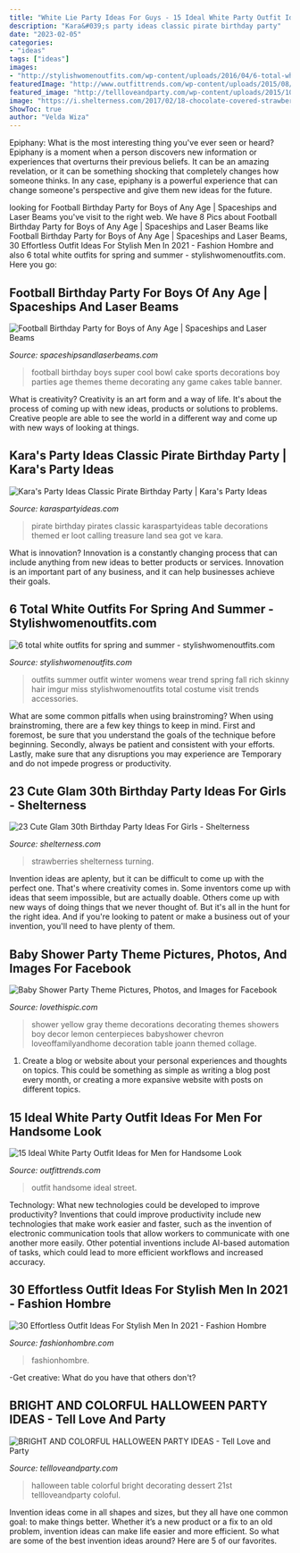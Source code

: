 ```yaml
---
title: "White Lie Party Ideas For Guys - 15 Ideal White Party Outfit Ideas For Men For Handsome Look"
description: "Kara&#039;s party ideas classic pirate birthday party"
date: "2023-02-05"
categories:
- "ideas"
tags: ["ideas"]
images:
- "http://stylishwomenoutfits.com/wp-content/uploads/2016/04/6-total-white-outfits-spring-summer-3.jpg"
featuredImage: "http://www.outfittrends.com/wp-content/uploads/2015/08/feaed8ea72836d5e1adb3d789679c23e.jpg"
featured_image: "http://tellloveandparty.com/wp-content/uploads/2015/10/Coloful-Halloween-party-ideas.jpg"
image: "https://i.shelterness.com/2017/02/18-chocolate-covered-strawberries-for-a-30th-birthday-party.jpg"
ShowToc: true
author: "Velda Wiza"
---
```



Epiphany: What is the most interesting thing you've ever seen or heard?
Epiphany is a moment when a person discovers new information or experiences that overturns their previous beliefs. It can be an amazing revelation, or it can be something shocking that completely changes how someone thinks. In any case, epiphany is a powerful experience that can change someone's perspective and give them new ideas for the future.

	

		
looking for Football Birthday Party for Boys of Any Age | Spaceships and Laser Beams you've visit to the right web. We have 8 Pics about Football Birthday Party for Boys of Any Age | Spaceships and Laser Beams like Football Birthday Party for Boys of Any Age | Spaceships and Laser Beams, 30 Effortless Outfit Ideas For Stylish Men In 2021 - Fashion Hombre and also 6 total white outfits for spring and summer - stylishwomenoutfits.com. Here you go:
		
    
## Football Birthday Party For Boys Of Any Age | Spaceships And Laser Beams

<img loading=lazy src="http://spaceshipsandlaserbeams.com/wp-content/uploads/2015/09/football-birthday-party-ideas-for-boys-09.jpg" onerror="this.onerror=null;this.src='https://tse3.mm.bing.net/th?id=OIP.ytXG38kXN8FNAMuKaRwL6wHaLZ&amp;pid=15.1';" alt="Football Birthday Party for Boys of Any Age | Spaceships and Laser Beams">

_Source: spaceshipsandlaserbeams.com_

>football birthday boys super cool bowl cake sports decorations boy parties age themes theme decorating any game cakes table banner. 

	

What is creativity?
Creativity is an art form and a way of life. It's about the process of coming up with new ideas, products or solutions to problems. Creative people are able to see the world in a different way and come up with new ways of looking at things.

    
## Kara&#039;s Party Ideas Classic Pirate Birthday Party | Kara&#039;s Party Ideas

<img loading=lazy src="https://karaspartyideas.com/wp-content/uploads/2018/02/Classic-Pirate-Birthday-Party-via-Karas-Party-Ideas-KarasPartyIdeas.com2_.jpeg" onerror="this.onerror=null;this.src='https://tse1.mm.bing.net/th?id=OIP.scbVAwQOKxP8Gtzo2n3W5gHaLG&amp;pid=15.1';" alt="Kara&#039;s Party Ideas Classic Pirate Birthday Party | Kara&#039;s Party Ideas">

_Source: karaspartyideas.com_

>pirate birthday pirates classic karaspartyideas table decorations themed er loot calling treasure land sea got ve kara. 

	

What is innovation?
Innovation is a constantly changing process that can include anything from new ideas to better products or services. Innovation is an important part of any business, and it can help businesses achieve their goals.

    
## 6 Total White Outfits For Spring And Summer - Stylishwomenoutfits.com

<img loading=lazy src="http://stylishwomenoutfits.com/wp-content/uploads/2016/04/6-total-white-outfits-spring-summer-3.jpg" onerror="this.onerror=null;this.src='https://tse3.mm.bing.net/th?id=OIP.4jBFMX9Upo2AWbYIouqSdAAAAA&amp;pid=15.1';" alt="6 total white outfits for spring and summer - stylishwomenoutfits.com">

_Source: stylishwomenoutfits.com_

>outfits summer outfit winter womens wear trend spring fall rich skinny hair imgur miss stylishwomenoutfits total costume visit trends accessories. 

	

What are some common pitfalls when using brainstroming?
When using brainstroming, there are a few key things to keep in mind. First and foremost, be sure that you understand the goals of the technique before beginning. Secondly, always be patient and consistent with your efforts. Lastly, make sure that any disruptions you may experience are Temporary and do not impede progress or productivity.

    
## 23 Cute Glam 30th Birthday Party Ideas For Girls - Shelterness

<img loading=lazy src="https://i.shelterness.com/2017/02/18-chocolate-covered-strawberries-for-a-30th-birthday-party.jpg" onerror="this.onerror=null;this.src='https://tse3.mm.bing.net/th?id=OIP.a6LcW7INe1vENa45ChNWIAHaJ6&amp;pid=15.1';" alt="23 Cute Glam 30th Birthday Party Ideas For Girls - Shelterness">

_Source: shelterness.com_

>strawberries shelterness turning. 

	

Invention ideas are aplenty, but it can be difficult to come up with the perfect one. That's where creativity comes in. Some inventors come up with ideas that seem impossible, but are actually doable. Others come up with new ways of doing things that we never thought of. But it's all in the hunt for the right idea. And if you're looking to patent or make a business out of your invention, you'll need to have plenty of them.

    
## Baby Shower Party Theme Pictures, Photos, And Images For Facebook

<img loading=lazy src="http://www.lovethispic.com/uploaded_images/139746-Baby-Shower-Party-Theme.jpg" onerror="this.onerror=null;this.src='https://tse2.mm.bing.net/th?id=OIP.yVm27HNUGqG9g8WYQfpkAwHaKl&amp;pid=15.1';" alt="Baby Shower Party Theme Pictures, Photos, and Images for Facebook">

_Source: lovethispic.com_

>shower yellow gray theme decorations decorating themes showers boy decor lemon centerpieces babyshower chevron loveoffamilyandhome decoration table joann themed collage. 

	

1. Create a blog or website about your personal experiences and thoughts on topics. This could be something as simple as writing a blog post every month, or creating a more expansive website with posts on different topics.

    
## 15 Ideal White Party Outfit Ideas For Men For Handsome Look

<img loading=lazy src="http://www.outfittrends.com/wp-content/uploads/2015/08/feaed8ea72836d5e1adb3d789679c23e.jpg" onerror="this.onerror=null;this.src='https://tse2.mm.bing.net/th?id=OIP.xJZseaa_olzjmtxYLJVjpgAAAA&amp;pid=15.1';" alt="15 Ideal White Party Outfit Ideas for Men for Handsome Look">

_Source: outfittrends.com_

>outfit handsome ideal street. 

	

Technology: What new technologies could be developed to improve productivity?
Inventions that could improve productivity include new technologies that make work easier and faster, such as the invention of electronic communication tools that allow workers to communicate with one another more easily. Other potential inventions include AI-based automation of tasks, which could lead to more efficient workflows and increased accuracy.

    
## 30 Effortless Outfit Ideas For Stylish Men In 2021 - Fashion Hombre

<img loading=lazy src="https://www.fashionhombre.com/wp-content/uploads/2019/07/Effortless-Outfit-Ideas-For-Stylish-Men-In-2019-2.jpg" onerror="this.onerror=null;this.src='https://tse2.mm.bing.net/th?id=OIP.ZkZO0U5Lwgn7XJOnJ1e0BQHaKJ&amp;pid=15.1';" alt="30 Effortless Outfit Ideas For Stylish Men In 2021 - Fashion Hombre">

_Source: fashionhombre.com_

>fashionhombre. 

	

-Get creative: What do you have that others don't?

    
## BRIGHT AND COLORFUL HALLOWEEN PARTY IDEAS - Tell Love And Party

<img loading=lazy src="http://tellloveandparty.com/wp-content/uploads/2015/10/Coloful-Halloween-party-ideas.jpg" onerror="this.onerror=null;this.src='https://tse1.mm.bing.net/th?id=OIP.uIHG5pTdyP_cq5A16oXMRwHaLH&amp;pid=15.1';" alt="BRIGHT AND COLORFUL HALLOWEEN PARTY IDEAS - Tell Love and Party">

_Source: tellloveandparty.com_

>halloween table colorful bright decorating dessert 21st tellloveandparty coloful. 

	

Invention ideas come in all shapes and sizes, but they all have one common goal: to make things better. Whether it’s a new product or a fix to an old problem, invention ideas can make life easier and more efficient. So what are some of the best invention ideas around? Here are 5 of our favorites.

